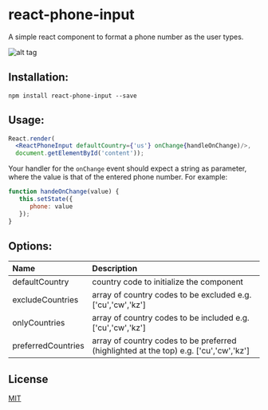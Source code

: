 # react-phone-input
A simple react component to format a phone number as the user types.

![alt tag](http://i.giphy.com/l41m24L5YTSOifyW4.gif)

## Installation:

```shell-script
npm install react-phone-input --save
```
  
## Usage:

```jsx
React.render(
  <ReactPhoneInput defaultCountry={'us'} onChange{handleOnChange)/>,
  document.getElementById('content'));
```

Your handler for the ``onChange`` event should expect a string as
parameter, where the value is that of the entered phone number. For example:

```jsx
function handeOnChange(value) {
   this.setState({
      phone: value
   });
}
```
## Options:

| Name | Description          |
| :------------- | :----------- |
| defaultCountry | country code to initialize the component|
| excludeCountries | array of country codes to be excluded e.g. ['cu','cw','kz']|
| onlyCountries | array of country codes to be included e.g. ['cu','cw','kz']|
| preferredCountries | array of country codes to be preferred (highlighted at the top) e.g. ['cu','cw','kz']|

## License

[MIT](https://opensource.org/licenses/MIT)